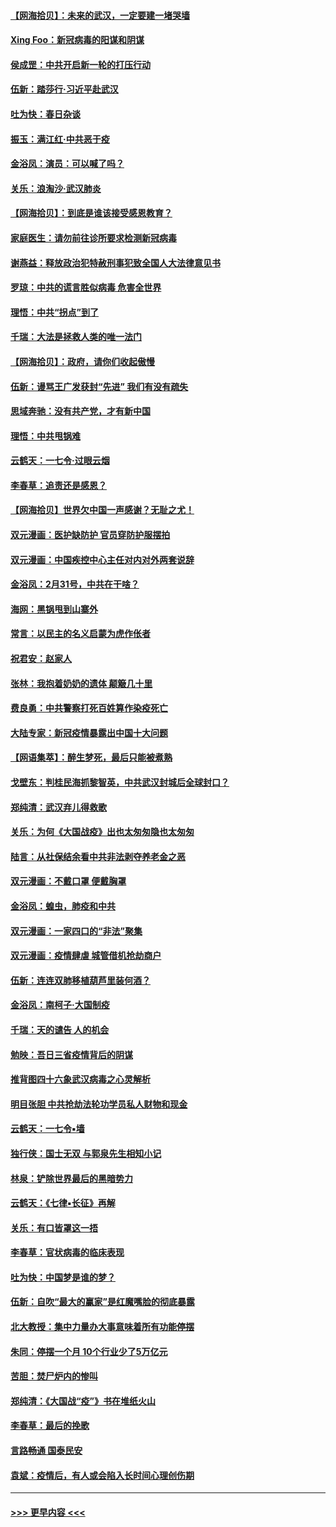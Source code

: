 #### [【网海拾贝】：未来的武汉，一定要建一堵哭墙](../pages/nsc993/n11938684.md?t=03141502) 
#### [Xing Foo：新冠病毒的阳谋和阴谋](../pages/nsc993/n11936086.md?t=03141502) 
#### [侯成罡：中共开启新一轮的打压行动](../pages/nsc993/n11935730.md?t=03141502) 
#### [伍新：踏莎行‧习近平赴武汉](../pages/nsc993/n11935157.md?t=03141502) 
#### [吐为快：春日杂谈](../pages/nsc993/n11934776.md?t=03141502) 
#### [振玉：满江红‧中共恶于疫](../pages/nsc993/n11934647.md?t=03141502) 
#### [金浴凤：演员：可以喊了吗？](../pages/nsc993/n11934602.md?t=03141502) 
#### [关乐：浪淘沙·武汉肺炎](../pages/nsc993/n11931792.md?t=03141502) 
#### [【网海拾贝】：到底是谁该接受感恩教育？](../pages/nsc993/n11931552.md?t=03141502) 
#### [家庭医生：请勿前往诊所要求检测新冠病毒](../pages/nsc993/n11929190.md?t=03141502) 
#### [谢燕益：释放政治犯特赦刑事犯致全国人大法律意见书](../pages/nsc993/n11928978.md?t=03141502) 
#### [罗琼：中共的谎言胜似病毒 危害全世界](../pages/nsc993/n11922636.md?t=03141502) 
#### [理悟：中共“拐点”到了](../pages/nsc993/n11928496.md?t=03141502) 
#### [千瑞：大法是拯救人类的唯一法门](../pages/nsc993/n11927637.md?t=03141502) 
#### [【网海拾贝】：政府，请你们收起傲慢](../pages/nsc993/n11926932.md?t=03141502) 
#### [伍新：谩骂王广发获封“先进” 我们有没有疏失](../pages/nsc993/n11926101.md?t=03141502) 
#### [思域奔驰：没有共产党，才有新中国](../pages/nsc993/n11926058.md?t=03141502) 
#### [理悟：中共甩锅难](../pages/nsc993/n11925355.md?t=03141502) 
#### [云鹤天：一七令·过眼云烟](../pages/nsc993/n11925284.md?t=03141502) 
#### [李春草：追责还是感恩？](../pages/nsc993/n11925274.md?t=03141502) 
#### [【网海拾贝】世界欠中国一声感谢？无耻之尤！](../pages/nsc993/n11925239.md?t=03141502) 
#### [双元漫画：医护缺防护 官员穿防护服摆拍](../pages/nsc993/n11923899.md?t=03141502) 
#### [双元漫画：中国疾控中心主任对内对外两套说辞](../pages/nsc993/n11921994.md?t=03141502) 
#### [金浴凤：2月31号，中共在干啥？](../pages/nsc993/n11922706.md?t=03141502) 
#### [海网：黑锅甩到山寨外](../pages/nsc993/n11922688.md?t=03141502) 
#### [常言：以民主的名义启蒙为虎作伥者](../pages/nsc993/n11922217.md?t=03141502) 
#### [祝君安：赵家人](../pages/nsc993/n11922209.md?t=03141502) 
#### [张林：我抱着奶奶的遗体 颠簸几十里](../pages/nsc993/n11920945.md?t=03141502) 
#### [费良勇：中共警察打死百姓算作染疫死亡](../pages/nsc993/n11919264.md?t=03141502) 
#### [大陆专家：新冠疫情暴露出中国十大问题](../pages/nsc993/n11919187.md?t=03141502) 
#### [【网语集萃】：醉生梦死，最后只能被煮熟](../pages/nsc993/n11918994.md?t=03141502) 
#### [戈壁东：判桂民海抓黎智英，中共武汉封城后全球封口？](../pages/nsc993/n11917982.md?t=03141502) 
#### [郑纯清：武汉弃儿得救歌](../pages/nsc993/n11917881.md?t=03141502) 
#### [关乐：为何《大国战疫》出也太匆匆隐也太匆匆](../pages/nsc993/n11917792.md?t=03141502) 
#### [陆言：从社保结余看中共非法剥夺养老金之恶](../pages/nsc993/n11917084.md?t=03141502) 
#### [双元漫画：不戴口罩 便戴胸罩](../pages/nsc993/n11916447.md?t=03141502) 
#### [金浴凤：蝗虫，肺疫和中共](../pages/nsc993/n11916904.md?t=03141502) 
#### [双元漫画：一家四口的“非法”聚集](../pages/nsc993/n11916378.md?t=03141502) 
#### [双元漫画：疫情肆虐 城管借机抢劫商户](../pages/nsc993/n11916310.md?t=03141502) 
#### [伍新：连连双肺移植葫芦里装何酒？](../pages/nsc993/n11913667.md?t=03141502) 
#### [金浴凤：南柯子·大国制疫](../pages/nsc993/n11913657.md?t=03141502) 
#### [千瑞：天的谴告  人的机会](../pages/nsc993/n11913309.md?t=03141502) 
#### [勉映：吾日三省疫情背后的阴谋](../pages/nsc993/n11913079.md?t=03141502) 
#### [推背图四十六象武汉病毒之心灵解析](../pages/nsc993/n11911761.md?t=03141502) 
#### [明目张胆 中共抢劫法轮功学员私人财物和现金](../pages/nsc993/n11910262.md?t=03141502) 
#### [云鹤天：一七令▪墙](../pages/nsc993/n11910627.md?t=03141502) 
#### [独行侠：国士无双 与郭泉先生相知小记](../pages/nsc993/n11910613.md?t=03141502) 
#### [林泉：铲除世界最后的黑暗势力](../pages/nsc993/n11909320.md?t=03141502) 
#### [云鹤天：《七律▪长征》再解](../pages/nsc993/n11909327.md?t=03141502) 
#### [关乐：有口皆罩这一捂](../pages/nsc993/n11908393.md?t=03141502) 
#### [李春草：官状病毒的临床表现](../pages/nsc993/n11908339.md?t=03141502) 
#### [吐为快：中国梦是谁的梦？](../pages/nsc993/n11906564.md?t=03141502) 
#### [伍新：自吹“最大的赢家”是红魔嘴脸的彻底暴露](../pages/nsc993/n11906407.md?t=03141502) 
#### [北大教授：集中力量办大事意味着所有功能停摆](../pages/nsc993/n11904800.md?t=03141502) 
#### [朱同：停摆一个月 10个行业少了5万亿元](../pages/nsc993/n11904498.md?t=03141502) 
#### [苦胆：焚尸炉内的惨叫](../pages/nsc993/n11904479.md?t=03141502) 
#### [郑纯清：《大国战“疫”》书在堆纸火山](../pages/nsc993/n11904450.md?t=03141502) 
#### [李春草：最后的挽歌](../pages/nsc993/n11904441.md?t=03141502) 
#### [言路畅通 国泰民安](../pages/nsc993/n11904222.md?t=03141502) 
#### [袁斌：疫情后，有人或会陷入长时间心理创伤期](../pages/nsc993/n11901514.md?t=03141502) 

----
#### [ >>> 更早内容 <<< ](../indexes/nsc993-earlier.md)
